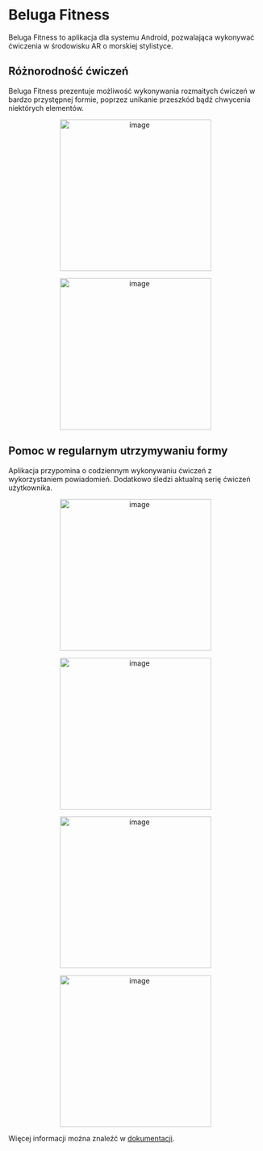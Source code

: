 # Beluga Fitness
Beluga Fitness to aplikacja dla systemu Android, pozwalająca wykonywać ćwiczenia w środowisku AR o morskiej stylistyce.

## Różnorodność ćwiczeń
Beluga Fitness prezentuje możliwość wykonywania rozmaitych ćwiczeń w bardzo przystępnej formie, poprzez unikanie przeszkód bądź chwycenia niektórych elementów.

<p align="center">
  <img src="https://github.com/user-attachments/assets/efb3a49a-bc20-487c-a522-c627f007590b" alt="image" width="300">
</p>

<p align="center">
  <img src="https://github.com/user-attachments/assets/682b3178-cbbe-4194-9979-7798bca4d9c5" alt="image" width="300">
</p>

## Pomoc w regularnym utrzymywaniu formy
Aplikacja przypomina o codziennym wykonywaniu ćwiczeń z wykorzystaniem powiadomień. Dodatkowo śledzi aktualną serię ćwiczeń użytkownika.

<p align="center">
  <img src="https://github.com/user-attachments/assets/b457de2f-a573-4048-9c59-59a327811c00" alt="image" width="300">
</p>

<p align="center">
  <img src="https://github.com/user-attachments/assets/ec29916c-8a53-4c80-85c4-1df33c6d2173" alt="image" width="300">
</p>

<p align="center">
  <img src="https://github.com/user-attachments/assets/5360eddb-df47-4fde-aa58-afd1e2a747b2" alt="image" width="300">
</p>

<p align="center">
  <img src="https://github.com/user-attachments/assets/3bac5604-132d-4e91-8682-8490ca3557ad" alt="image" width="300">
</p>



Więcej informacji można znaleźć w [dokumentacji](./dokumentacja.pdf).

